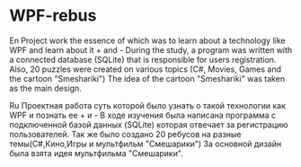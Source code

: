 # WPF-rebus
En
Project work the essence of which was to  learn about a technology like WPF and learn about it + and - 
During the study, a program was written with a connected database (SQLite) that is responsible for users registration.
Also, 20 puzzles were created on various topics (C#, Movies, Games and the cartoon "Smeshariki")
The idea of the cartoon "Smeshariki" was taken as the main design.




Ru
Проектная работа суть которой было  узнать о такой технологии как WPF и познать ее + и - 
В ходе изучения была написана программа с подключенной базой данных (SQLite) которая отвечает за регистрацию пользователей.
Так же было создано 20 ребусов на разные темы(C#,Кино,Игры и мультфильм "Смешарики")
За основной дизайн была взята идея мультфильма "Смешарики".
